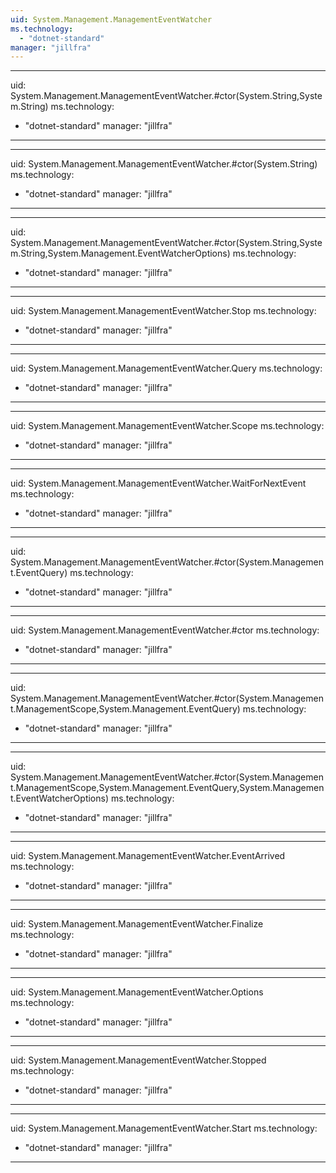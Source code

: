 ```yaml
---
uid: System.Management.ManagementEventWatcher
ms.technology: 
  - "dotnet-standard"
manager: "jillfra"
---
```


---
uid: System.Management.ManagementEventWatcher.#ctor(System.String,System.String)
ms.technology: 
  - "dotnet-standard"
manager: "jillfra"
---

---
uid: System.Management.ManagementEventWatcher.#ctor(System.String)
ms.technology: 
  - "dotnet-standard"
manager: "jillfra"
---

---
uid: System.Management.ManagementEventWatcher.#ctor(System.String,System.String,System.Management.EventWatcherOptions)
ms.technology: 
  - "dotnet-standard"
manager: "jillfra"
---

---
uid: System.Management.ManagementEventWatcher.Stop
ms.technology: 
  - "dotnet-standard"
manager: "jillfra"
---

---
uid: System.Management.ManagementEventWatcher.Query
ms.technology: 
  - "dotnet-standard"
manager: "jillfra"
---

---
uid: System.Management.ManagementEventWatcher.Scope
ms.technology: 
  - "dotnet-standard"
manager: "jillfra"
---

---
uid: System.Management.ManagementEventWatcher.WaitForNextEvent
ms.technology: 
  - "dotnet-standard"
manager: "jillfra"
---

---
uid: System.Management.ManagementEventWatcher.#ctor(System.Management.EventQuery)
ms.technology: 
  - "dotnet-standard"
manager: "jillfra"
---

---
uid: System.Management.ManagementEventWatcher.#ctor
ms.technology: 
  - "dotnet-standard"
manager: "jillfra"
---

---
uid: System.Management.ManagementEventWatcher.#ctor(System.Management.ManagementScope,System.Management.EventQuery)
ms.technology: 
  - "dotnet-standard"
manager: "jillfra"
---

---
uid: System.Management.ManagementEventWatcher.#ctor(System.Management.ManagementScope,System.Management.EventQuery,System.Management.EventWatcherOptions)
ms.technology: 
  - "dotnet-standard"
manager: "jillfra"
---

---
uid: System.Management.ManagementEventWatcher.EventArrived
ms.technology: 
  - "dotnet-standard"
manager: "jillfra"
---

---
uid: System.Management.ManagementEventWatcher.Finalize
ms.technology: 
  - "dotnet-standard"
manager: "jillfra"
---

---
uid: System.Management.ManagementEventWatcher.Options
ms.technology: 
  - "dotnet-standard"
manager: "jillfra"
---

---
uid: System.Management.ManagementEventWatcher.Stopped
ms.technology: 
  - "dotnet-standard"
manager: "jillfra"
---

---
uid: System.Management.ManagementEventWatcher.Start
ms.technology: 
  - "dotnet-standard"
manager: "jillfra"
---
